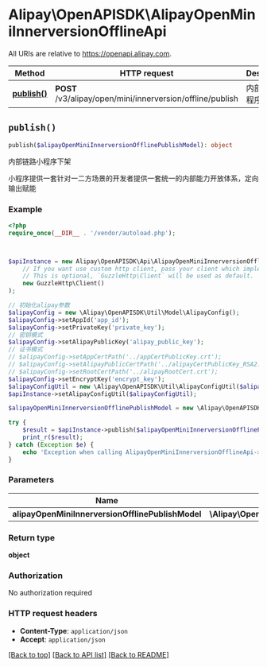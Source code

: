 # Alipay\OpenAPISDK\AlipayOpenMiniInnerversionOfflineApi

All URIs are relative to https://openapi.alipay.com.

Method | HTTP request | Description
------------- | ------------- | -------------
[**publish()**](AlipayOpenMiniInnerversionOfflineApi.md#publish) | **POST** /v3/alipay/open/mini/innerversion/offline/publish | 内部链路小程序下架


## `publish()`

```php
publish($alipayOpenMiniInnerversionOfflinePublishModel): object
```

内部链路小程序下架

小程序提供一套针对一二方场景的开发者提供一套统一的内部能力开放体系，定向输出赋能

### Example

```php
<?php
require_once(__DIR__ . '/vendor/autoload.php');



$apiInstance = new Alipay\OpenAPISDK\Api\AlipayOpenMiniInnerversionOfflineApi(
    // If you want use custom http client, pass your client which implements `GuzzleHttp\ClientInterface`.
    // This is optional, `GuzzleHttp\Client` will be used as default.
    new GuzzleHttp\Client()
);

// 初始化alipay参数
$alipayConfig = new \Alipay\OpenAPISDK\Util\Model\AlipayConfig();
$alipayConfig->setAppId('app_id');
$alipayConfig->setPrivateKey('private_key');
// 密钥模式
$alipayConfig->setAlipayPublicKey('alipay_public_key');
// 证书模式
// $alipayConfig->setAppCertPath('../appCertPublicKey.crt');
// $alipayConfig->setAlipayPublicCertPath('../alipayCertPublicKey_RSA2.crt');
// $alipayConfig->setRootCertPath('../alipayRootCert.crt');
$alipayConfig->setEncryptKey('encrypt_key');
$alipayConfigUtil = new \Alipay\OpenAPISDK\Util\AlipayConfigUtil($alipayConfig);
$apiInstance->setAlipayConfigUtil($alipayConfigUtil);

$alipayOpenMiniInnerversionOfflinePublishModel = new \Alipay\OpenAPISDK\Model\AlipayOpenMiniInnerversionOfflinePublishModel(); // \Alipay\OpenAPISDK\Model\AlipayOpenMiniInnerversionOfflinePublishModel

try {
    $result = $apiInstance->publish($alipayOpenMiniInnerversionOfflinePublishModel);
    print_r($result);
} catch (Exception $e) {
    echo 'Exception when calling AlipayOpenMiniInnerversionOfflineApi->publish: ', $e->getMessage(), PHP_EOL;
}
```

### Parameters

Name | Type | Description  | Notes
------------- | ------------- | ------------- | -------------
 **alipayOpenMiniInnerversionOfflinePublishModel** | **\Alipay\OpenAPISDK\Model\AlipayOpenMiniInnerversionOfflinePublishModel**|  | [optional]

### Return type

**object**

### Authorization

No authorization required

### HTTP request headers

- **Content-Type**: `application/json`
- **Accept**: `application/json`

[[Back to top]](#) [[Back to API list]](../../README.md#api-endpoints)
[[Back to README]](../../README.md)

